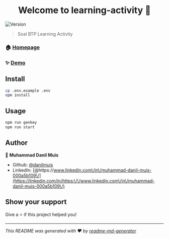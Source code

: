 <h1 align="center">Welcome to learning-activity 👋</h1>
<p>
  <img alt="Version" src="https://img.shields.io/badge/version-0.0.0-blue.svg?cacheSeconds=2592000" />
</p>

> Soal BTP Learning Activity

### 🏠 [Homepage](https://github.com/danilmuis/learning_activity)

### ✨ [Demo](https://activity.smartsupportku.com/)

## Install

```sh
cp .env.example .env
npm install
```

## Usage

```sh
npm run genkey
npm run start
```

## Author

👤 **Muhammad Danil Muis**

* Github: [@danilmuis](https://github.com/danilmuis)
* LinkedIn: [@https:\/\/www.linkedin.com\/in\/muhammad-danil-muis-000a5b109\/](https://linkedin.com/in/https:\/\/www.linkedin.com\/in\/muhammad-danil-muis-000a5b109\/)

## Show your support

Give a ⭐️ if this project helped you!

***
_This README was generated with ❤️ by [readme-md-generator](https://github.com/kefranabg/readme-md-generator)_